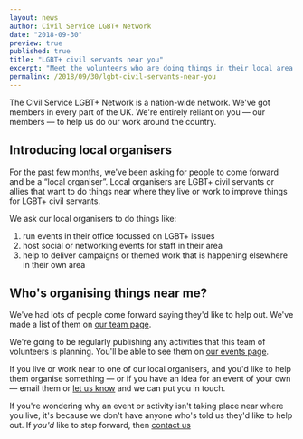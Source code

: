 ```yaml
---
layout: news
author: Civil Service LGBT+ Network
date: "2018-09-30"
preview: true
published: true
title: "LGBT+ civil servants near you"
excerpt: "Meet the volunteers who are doing things in their local area to make things better for LGBT+ civil servants like you."
permalink: /2018/09/30/lgbt-civil-servants-near-you
---
```


The Civil Service LGBT+ Network is a nation-wide network. We've got members in every part of the UK. We're entirely reliant on you — our members — to help us do our work around the country.

## Introducing local organisers

For the past few months, we've been asking for people to come forward and be a “local organiser”. Local organisers are LGBT+ civil servants or allies that want to do things near where they live or work to improve things for LGBT+ civil servants. 

We ask our local organisers to do things like:

1. run events in their office focussed on LGBT+ issues
2. host social or networking events for staff in their area
3. help to deliver campaigns or themed work that is happening elsewhere in their own area

## Who's organising things near me?

We've had lots of people come forward saying they'd like to help out. We've made a list of them on [our team page](/about/our-team/).

We're going to be regularly publishing any activities that this team of volunteers is planning. You'll be able to see them on [our events page](/events/).

If you live or work near to one of our local organisers, and you'd like to help them organise something — or if you have an idea for an event of your own — email them or [let us know](/about/contact-us/) and we can put you in touch.

If you're wondering why an event or activity isn't taking place near where you live, it's because we don't have anyone who's told us they'd like to help out. If *you'd* like to step forward, then [contact us](/about/contact-us/)